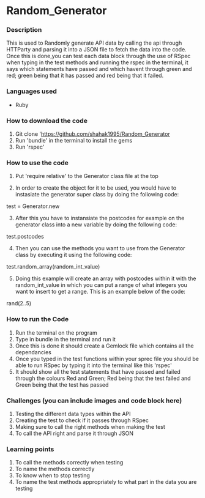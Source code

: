 # Random_Generator
### Description
This is used to Randomly generate API data by calling the api through HTTParty and parsing it into a JSON file to fetch the data into the code. Once this is done,you can test each data block through the use of RSpec when typing in the test methods and running the rspec in the terminal, it says which statements have passed and which havent through green and red; green being that it has passed and red being that it failed.  

### Languages used
* Ruby

### How to download the code
1. Git clone 'https://github.com/shahak1995/Random_Generator
2. Run 'bundle' in the terminal to install the gems
3. Run 'rspec'

### How to use the code
1. Put 'require relative' to the Generator class file at the top

2. In order to create the object for it to be used, you would have to instasiate the generator super class by doing the following code:

test = Generator.new

3. After this you have to instansiate the postcodes for example on the generator class into a new variable by doing the following code:
 
test.postcodes  

4. Then you can use the methods you want to use from the Generator class by executing it using the following code:
 
test.random_array(random_int_value)

5. Doing this example will create an array with postcodes within it with  the random_int_value in which you can put a range of what integers you want to insert to get a range. This is an example below of the code:
 
rand(2..5)

### How to run the Code
1. Run the terminal on the program
2. Type in bundle in the terminal and run it
3. Once this is done it should create a Gemlock file which contains all the dependancies 
4. Once you typed in the test functions within your sprec file you should be able to run RSpec by typing it into the terminal like this 'rspec'
5. It should show all the test statements that have passed and failed through the colours Red and Green; Red being that the test failed and Green being that the test has passed

### Challenges (you can include images and code block here)
1. Testing the different data types within the API
2. Creating the test to check if it passes through RSpec
3. Making sure to call the right methods when making the test
4. To call the API right and parse it through JSON

### Learning points
1. To call the methods correctly when testing 
2. To name the methods correctly
3. To know when to stop testing
4. To name the test methods appropriately to what part in the data you are testing